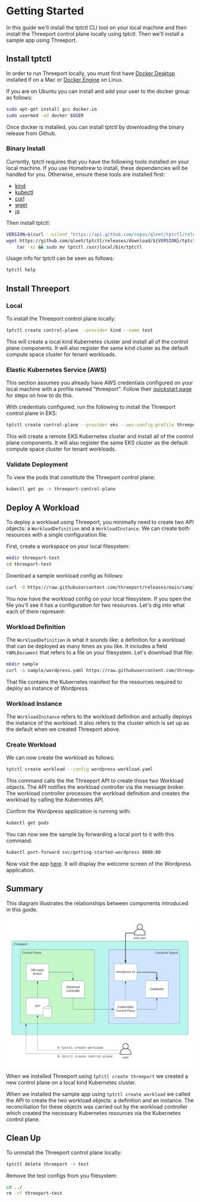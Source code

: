# Getting Started

In this guide we'll install the tptctl CLI tool on your local machine and then
install the Threeport control plane locally using tptctl.  Then we'll install a
sample app using Threeport.

## Install tptctl

In order to run Threeport locally, you must first have [Docker
Desktop](https://docs.docker.com/desktop/install/mac-install/) installed if on a
Mac or [Docker Engine](https://docs.docker.com/engine/install/) on Linux.

If you are on Ubuntu you can install and add your user to the docker group as
follows:

```bash
sudo apt-get install gcc docker.io
sudo usermod -aG docker $USER
```

Once docker is installed, you can install tptctl by downloading the binary release from Github.

### Binary Install

Currently, tptctl requires that you have the following tools installed on your
local machine.  If you use Homebrew to install, these dependencies will be
handled for you.  Otherwise, ensure these tools are installed first:

* [kind](https://kind.sigs.k8s.io/docs/user/quick-start/#installation)
* [kubectl](https://kubernetes.io/docs/tasks/tools/#kubectl)
* [curl](https://help.ubidots.com/en/articles/2165289-learn-how-to-install-run-curl-on-windows-macosx-linux)
* [wget](https://www.gnu.org/software/wget/)
* [jq](https://github.com/stedolan/jq/wiki/Installation)

Then install tptctl:

```bash
VERSION=$(curl --silent "https://api.github.com/repos/qleet/tptctl/releases/latest" | jq '.tag_name' -r)
wget https://github.com/qleet/tptctl/releases/download/${VERSION}/tptctl_${VERSION}_$(echo $(uname))_$(uname -m).tar.gz -O - |\
    tar -xz && sudo mv tptctl /usr/local/bin/tptctl
```

Usage info for tptctl can be seen as follows:

```bash
tptctl help
```

## Install Threeport

### Local
To install the Threeport control plane locally:

```bash
tptctl create control-plane --provider kind --name test
```

This will create a local kind Kubernetes cluster and install all of the control
plane components.  It will also register the same kind cluster as the default
compute space cluster for tenant workloads.

### Elastic Kubernetes Service (AWS)

This section assumes you already have AWS credentials configured on your local machine
with a profile named "threeport".  Follow their
[quickstart page](https://docs.aws.amazon.com/cli/latest/userguide/getting-started-quickstart.html)
for steps on how to do this.

With credentials configured, run the following to install the Threeport control plane in EKS:

```bash
tptctl create control-plane --provider eks --aws-config-profile threeport --name test
```

This will create a remote EKS Kubernetes cluster and install all of the control plane
components.  It will also register the same EKS cluster as the default compute space
cluster for tenant workloads.

### Validate Deployment
To view the pods that constitute the Threeport control plane:

```bash
kubectl get po -n threeport-control-plane
```

## Deploy A Workload

To deploy a workload using Threeport, you minimally need to create two API objects: a
`WorkloadDefinition` and a `WorkloadInstance`.  We can create both resources with a single
configuration file.

First, create a workspace on your local filesystem:

```bash
mkdir threeport-test
cd threeport-test
```

Download a sample workload config as follows:

```bash
curl -O https://raw.githubusercontent.com/threeport/releases/main/samples/wordpress-workload.yaml
```

You now have the workload config on your local filesystem.  If you open the file you'll
see it has a configuration for two resources. Let's dig into what each of them represent:

### Workload Definition

The `WorkloadDefinition` is what it sounds like: a definition for a workload
that can be deployed as many times as you like.  It includes a field
`YAMLDocument` that refers to a file on your filesystem.  Let's download that
file:

```bash
mkdir sample
curl -o sample/wordpress.yaml https://raw.githubusercontent.com/threeport/releases/main/samples/wordpress.yaml
```

That file contains the Kubernetes manifest for the resources required to deploy an
instance of Wordpress.

### Workload Instance
The `WorkloadInstance` refers to the workload definition and actually deploys
the instance of the workload.  It also refers to the cluster which is set up as
the default when we created Threeport above.


### Create Workload
We can now create the workload as follows:

```bash
tptctl create workload --config wordpress-workload.yaml
```

This command calls the the Threeport API to create those two Workload objects.
The API notifies the workload controller via the message broker.  The workload
controller processes the workload definition and creates the workload by calling
the Kubernetes API.

Confirm the Wordpress application is running with:

```bash
kubectl get pods
```

You can now see the sample by forwarding a local port to it with this command:

```bash
kubectl port-forward svc/getting-started-wordpress 8080:80
```

Now visit the app [here](http://localhost:8888).  It will display the welcome screen of
the Wordpress application.

## Summary

This diagram illustrates the relationships between components introduced in this
guide.

![Threeport Getting Started](img/ThreeportGettingStartedWordpress.png)

When we installed Threeport using `tptctl create threeport` we created a new
control plane on a local kind Kubernetes cluster.

When we installed the sample app using `tptctl create workload` we called the API to
create the two workload objects: a definition and an instance.  The reconciliation for
these objects was carried out by the workload controller which created the necessary
Kubernetes resources via the Kubernetes control plane.

## Clean Up

To uninstall the Threeport control plane locally:

```bash
tptctl delete threeport -n test
```

Remove the test configs from you filesystem:

```bash
cd ../
rm -rf threeport-test
```

